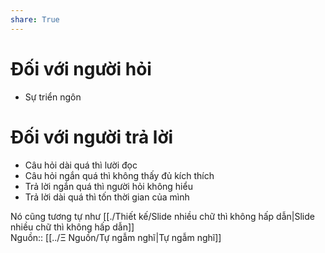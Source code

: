 ```yaml
---  
share: True  
---  
```

# Đối với người hỏi  
- Sự triển ngôn  
# Đối với người trả lời  
- Câu hỏi dài quá thì lười đọc  
- Câu hỏi ngắn quá thì không thấy đủ kích thích  
- Trả lời ngắn quá thì người hỏi không hiểu  
- Trả lời dài quá thì tốn thời gian của mình  
  
Nó cũng tương tự như [[./Thiết kế/Slide nhiều chữ thì không hấp dẫn|Slide nhiều chữ thì không hấp dẫn]]   
Nguồn:: [[../Ξ Nguồn/Tự ngẫm nghĩ|Tự ngẫm nghĩ]]